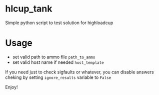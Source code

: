 # hlcup_tank
Simple python script to test solution for highloadcup

# Usage
* set valid path to ammo file `path_to_ammo`
* set valid host name if needed `host_template`

If you need just to check sigfaults or whatever, you can disable answers cheking by setting `ignore_results` variable to `False`

Enjoy!
